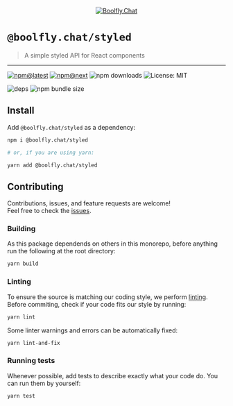 <!--header-->

<p align="center">
  <a href="https://subscription.boolfly.com/" title="Boolfly.Chat">
    <img src="https://github.com/boolfly/Boolfly.Chat.Artwork/raw/master/Logos/2020/png/logo-horizontal-red.png" alt="Boolfly.Chat" />
  </a>
</p>

# `@boolfly.chat/styled`

> A simple styled API for React components

---

[![npm@latest](https://img.shields.io/npm/v/@boolfly.chat/styled/latest?style=flat-square)](https://www.npmjs.com/package/@boolfly.chat/styled/v/latest) [![npm@next](https://img.shields.io/npm/v/@boolfly.chat/styled/next?style=flat-square)](https://www.npmjs.com/package/@boolfly.chat/styled/v/next) ![npm downloads](https://img.shields.io/npm/dw/@boolfly.chat/styled?style=flat-square) ![License: MIT](https://img.shields.io/npm/l/@boolfly.chat/styled?style=flat-square)

![deps](https://img.shields.io/librariesio/release/npm/@boolfly.chat/styled?style=flat-square) ![npm bundle size](https://img.shields.io/bundlephobia/min/@boolfly.chat/styled?style=flat-square)

<!--/header-->

## Install

<!--install-->

Add `@boolfly.chat/styled` as a dependency:

```sh
npm i @boolfly.chat/styled

# or, if you are using yarn:

yarn add @boolfly.chat/styled
```

<!--/install-->

## Contributing

<!--contributing(msg)-->

Contributions, issues, and feature requests are welcome!<br />
Feel free to check the [issues](https://github.com/boolfly/fuselage/issues).

<!--/contributing(msg)-->

### Building

As this package dependends on others in this monorepo, before anything run the following at the root directory:

<!--yarn(build)-->

```sh
yarn build
```

<!--/yarn(build)-->

### Linting

To ensure the source is matching our coding style, we perform [linting](<https://en.wikipedia.org/wiki/Lint_(software)>).
Before commiting, check if your code fits our style by running:

<!--yarn(lint)-->

```sh
yarn lint
```

<!--/yarn(lint)-->

Some linter warnings and errors can be automatically fixed:

<!--yarn(lint-and-fix)-->

```sh
yarn lint-and-fix
```

<!--/yarn(lint-and-fix)-->

### Running tests

Whenever possible, add tests to describe exactly what your code do. You can run them by yourself:

<!--yarn(test)-->

```sh
yarn test
```

<!--/yarn(test)-->
